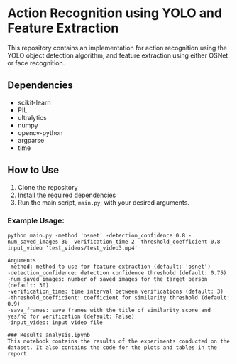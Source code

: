 # Action Recognition using YOLO and Feature Extraction

This repository contains an implementation for action recognition using the YOLO object detection algorithm, and feature extraction using either OSNet or face recognition.

## Dependencies
- scikit-learn
- PIL
- ultralytics
- numpy
- opencv-python
- argparse
- time

## How to Use
1. Clone the repository
2. Install the required dependencies
3. Run the main script, `main.py`, with your desired arguments.

### Example Usage:
```shell
python main.py -method 'osnet' -detection_confidence 0.8 -num_saved_images 30 -verification_time 2 -threshold_coefficient 0.8 -input_video 'test_videos/test_video3.mp4' 

Arguments
-method: method to use for feature extraction (default: 'osnet')
-detection_confidence: detection confidence threshold (default: 0.75)
-num_saved_images: number of saved images for the target person (default: 30)
-verification_time: time interval between verifications (default: 3)
-threshold_coefficient: coefficient for similarity threshold (default: 0.9)
-save_frames: save frames with the title of similarity score and yes/no for verification (default: False)
-input_video: input video file

### Results_analysis.ipynb
This notebook contains the results of the experiments conducted on the dataset. It also contains the code for the plots and tables in the report.